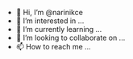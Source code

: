 - 👋 Hi, I’m @narinikce
- 👀 I’m interested in ...
- 🌱 I’m currently learning ...
- 💞️ I’m looking to collaborate on ...
- 📫 How to reach me ...

<!---
narinikce/narinikce is a ✨ special ✨ repository because its `README.md` (this file) appears on your GitHub profile.
You can click the Preview link to take a look at your changes.
--->
